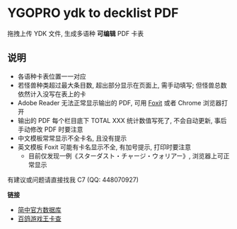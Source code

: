 # YGOPRO ydk to decklist PDF

拖拽上传 YDK 文件, 生成多语种 **可编辑** PDF 卡表

## 说明

- 各语种卡表位置一一对应
- 若怪兽种类超过最大条目数, 超出部分显示在页面上, 需手动填写; 但怪兽总数依然计入没写在表上的卡
- Adobe Reader 无法正常显示输出的 PDF, 可用 [Foxit](https://www.foxit.com/pdf-reader/) 或者 Chrome 浏览器打开
- 输出的 PDF 每个栏目底下 TOTAL XXX 统计数值写死了, 不会自动更新, 事后手动修改 PDF 时要注意
- 中文模板常常显示不全卡名, 且没有提示
- 英文模板 Foxit 可能有卡名显示不全, 有加号提示, 打印时要注意
  - 目前仅发现一例《スターダスト・チャージ・ウォリアー》, 浏览器上可正常显示

有建议或问题请直接找我 C7 (QQ: 448070927)

**链接**

- [简中官方数据库](https://db.yugioh-card-cn.com/)
- [百鸽游戏王卡查](https://ygocdb.com/)

